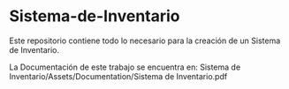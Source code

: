 # Sistema-de-Inventario
Este repositorio contiene todo lo necesario para la creación de un Sistema de Inventario.

La Documentación de este trabajo se encuentra en: Sistema de Inventario/Assets/Documentation/Sistema de Inventario.pdf
